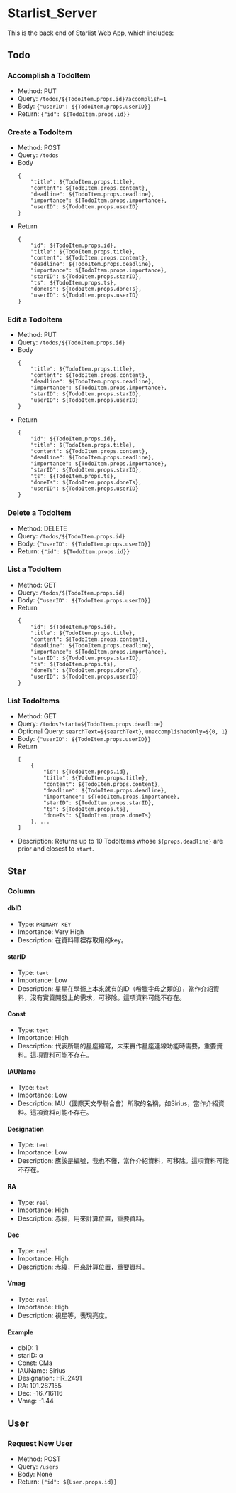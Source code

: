 # Starlist_Server

This is the back end of Starlist Web App, which includes:

## Todo
### Accomplish a TodoItem
+ Method: PUT
+ Query: `/todos/${TodoItem.props.id}?accomplish=1`
+ Body: `{"userID": ${TodoItem.props.userID}}`
+ Return: `{"id": ${TodoItem.props.id}}`

### Create a TodoItem
+ Method: POST
+ Query: `/todos`
+ Body
	```
	{
		"title": ${TodoItem.props.title},
		"content": ${TodoItem.props.content},
		"deadline": ${TodoItem.props.deadline},
		"importance": ${TodoItem.props.importance},
		"userID": ${TodoItem.props.userID}
	}
	```
+ Return
	```
	{
		"id": ${TodoItem.props.id},
		"title": ${TodoItem.props.title},
		"content": ${TodoItem.props.content},
		"deadline": ${TodoItem.props.deadline},
		"importance": ${TodoItem.props.importance},
		"starID": ${TodoItem.props.starID},
		"ts": ${TodoItem.props.ts},
		"doneTs": ${TodoItem.props.doneTs},
		"userID": ${TodoItem.props.userID}
	}
	```

### Edit a TodoItem
+ Method: PUT
+ Query: `/todos/${TodoItem.props.id}`
+ Body
	```
	{
		"title": ${TodoItem.props.title},
		"content": ${TodoItem.props.content},
		"deadline": ${TodoItem.props.deadline},
		"importance": ${TodoItem.props.importance},
		"starID": ${TodoItem.props.starID},
		"userID": ${TodoItem.props.userID}
	}
	```
+ Return
	```
	{
		"id": ${TodoItem.props.id},
		"title": ${TodoItem.props.title},
		"content": ${TodoItem.props.content},
		"deadline": ${TodoItem.props.deadline},
		"importance": ${TodoItem.props.importance},
		"starID": ${TodoItem.props.starID},
		"ts": ${TodoItem.props.ts},
		"doneTs": ${TodoItem.props.doneTs},
		"userID": ${TodoItem.props.userID}
	}
	```


### Delete a TodoItem
+ Method: DELETE
+ Query: `/todos/${TodoItem.props.id}`
+ Body: `{"userID": ${TodoItem.props.userID}}`
+ Return: `{"id": ${TodoItem.props.id}}`

### List a TodoItem
+ Method: GET
+ Query: `/todos/${TodoItem.props.id}`
+ Body: `{"userID": ${TodoItem.props.userID}}`
+ Return
	```
	{
		"id": ${TodoItem.props.id},
		"title": ${TodoItem.props.title},
		"content": ${TodoItem.props.content},
		"deadline": ${TodoItem.props.deadline},
		"importance": ${TodoItem.props.importance},
		"starID": ${TodoItem.props.starID},
		"ts": ${TodoItem.props.ts},
		"doneTs": ${TodoItem.props.doneTs},
		"userID": ${TodoItem.props.userID}
	}
	```

### List TodoItems
+ Method: GET
+ Query: `/todos?start=${TodoItem.props.deadline}`
+ Optional Query: `searchText=${searchText}`, `unaccomplishedOnly=${0, 1}`
+ Body: `{"userID": ${TodoItem.props.userID}}`
+ Return
	```
	[
		{
			"id": ${TodoItem.props.id},
			"title": ${TodoItem.props.title},
			"content": ${TodoItem.props.content},
			"deadline": ${TodoItem.props.deadline},
			"importance": ${TodoItem.props.importance},
			"starID": ${TodoItem.props.starID},
			"ts": ${TodoItem.props.ts},
			"doneTs": ${TodoItem.props.doneTs}
		}, ...
	]
	```
+ Description: Returns up to 10 TodoItems whose `${props.deadline}` are prior and closest to `start`.

## Star
### Column
#### dbID
+ Type: `PRIMARY KEY`
+ Importance: Very High
+ Description: 在資料庫裡存取用的key。

#### starID
+ Type: `text`
+ Importance: Low
+ Description: 星星在學術上本來就有的ID（希臘字母之類的），當作介紹資料，沒有實質開發上的需求，可移除。這項資料可能不存在。

#### Const
+ Type: `text`
+ Importance: High
+ Description: 代表所屬的星座縮寫，未來實作星座連線功能時需要，重要資料。這項資料可能不存在。

#### IAUName
+ Type: `text`
+ Importance: Low
+ Description: IAU（國際天文學聯合會）所取的名稱，如Sirius，當作介紹資料。這項資料可能不存在。

#### Designation
+ Type: `text`
+ Importance: Low
+ Description: 應該是編號，我也不懂，當作介紹資料，可移除。這項資料可能不存在。

#### RA
+ Type: `real`
+ Importance: High
+ Description: 赤經，用來計算位置，重要資料。

#### Dec
+ Type: `real`
+ Importance: High
+ Description: 赤緯，用來計算位置，重要資料。

#### Vmag
+ Type: `real`
+ Importance: High
+ Description: 視星等，表現亮度。

#### Example
+ dbID: 1
+ starID: α
+ Const: CMa
+ IAUName: Sirius
+ Designation: HR_2491
+ RA: 101.287155
+ Dec: -16.716116
+ Vmag: -1.44

## User
### Request New User
+ Method: POST
+ Query: `/users`
+ Body: None
+ Return: `{"id": ${User.props.id}}`
